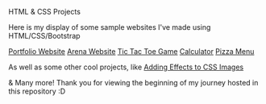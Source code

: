 HTML & CSS Projects

Here is my display of some sample websites I've made using HTML/CSS/Bootstrap

[Portfolio Website](https://dwcml1995.github.io/HTML-and-CSS-Projects/)
[Arena Website](https://github.com/dwcml1995/HTML-and-CSS-Projects/tree/main/bootstrap4_project)
[Tic Tac Toe Game](https://github.com/dwcml1995/JavaScript-projects/tree/main/tictactoe)
[Calculator](https://github.com/dwcml1995/JavaScript-projects/tree/main/calculator)
[Pizza Menu](https://github.com/dwcml1995/JavaScript-projects/tree/main/pizzaproject)

As well as some other cool projects, like [Adding Effects to CSS Images](https://github.com/dwcml1995/HTML-and-CSS-Projects/tree/main/Effecting-images-with-CSS)

& Many more! Thank you for viewing the beginning of my journey hosted in this repository :D 

